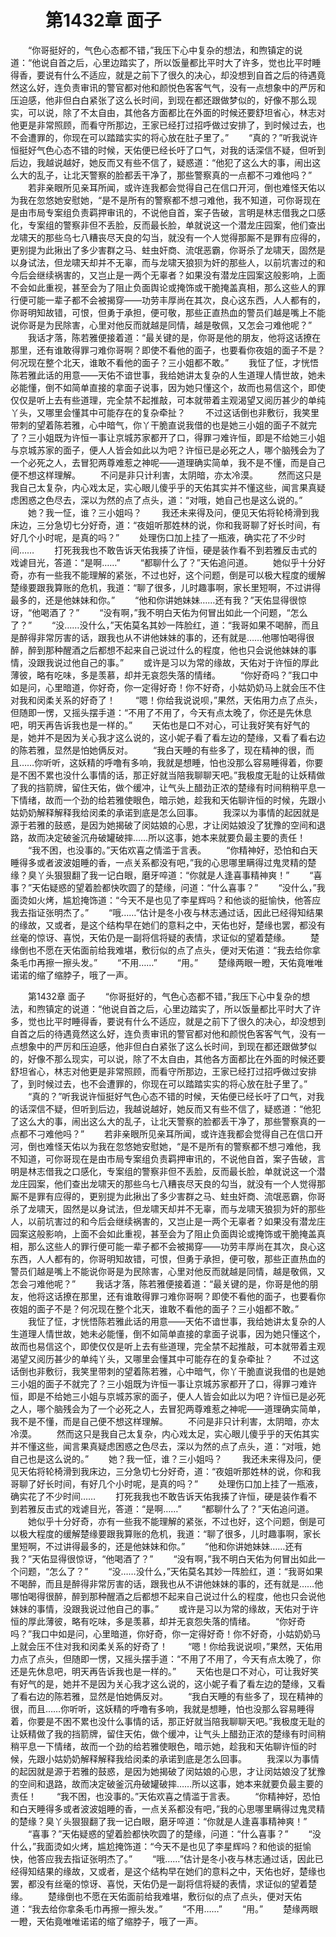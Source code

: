 # 　　第1432章 面子
　　“你哥挺好的，气色心态都不错，”我压下心中复杂的想法，和煦镇定的说道：“他说自首之后，心里边踏实了，所以饭量都比平时大了许多，觉也比平时睡得香，要说有什么不适应，就是之前下了很久的决心，却没想到自首之后的待遇竟然这么好，连负责审讯的警官都对他和颜悦色客客气气，没有一点想象中的严厉和压迫感，他非但白白紧张了这么长时间，到现在都还跟做梦似的，好像不那么现实，可以说，除了不太自由，其他各方面都比在外面的时候还要舒坦省心，林志对他更是非常照顾，而看守所那边，王家已经打过招呼做过安排了，到时候过去，也不会遭罪的，你现在可以踏踏实实的将心放在肚子里了。”
　　“真的？”听我说许恒挺好气色心态不错的时候，天佑便已经长吁了口气，对我的话深信不疑，但听到后边，我越说越好，她反而又有些不信了，疑惑道：“他犯了这么大的事，闹出这么大的乱子，让北天警察的脸都丢干净了，那些警察真的一点都不刁难他吗？”
　　若非亲眼所见亲耳所闻，或许连我都会觉得自己在信口开河，倒也难怪天佑以为我在忽悠她安慰她，“是不是所有的警察都不想刁难他，我不知道，可你哥现在是由市局专案组负责羁押审讯的，不说他自首，案子告破，言明是林志借我之口感化，专案组的警察非但不丢脸，反而最长脸，单就说这一个潜龙庄园案，他们查出龙啸天的那些乌七八糟丧尽天良的勾当，就没有一个人觉得那厮不是罪有应得的，更别提为此揪出了多少害群之马、蛀虫奸商、流氓恶霸，你哥杀了龙啸天，固然是以身试法，但龙啸天却并不无辜，而与龙啸天狼狈为奸的那些人，以前坑害过的和今后会继续祸害的，又岂止是一两个无辜者？如果没有潜龙庄园案这般影响，上面不会如此重视，甚至会为了阻止负面舆论或掩饰或干脆掩盖真相，那么这些人的罪行便可能一辈子都不会被揭穿——功劳丰厚尚在其次，良心这东西，人人都有的，你哥明知故错，可恨，但勇于承担，便可敬，那些正直热血的警员们越是嘴上不能说你哥是为民除害，心里对他反而就越是同情，越是敬佩，又怎会刁难他呢？”
　　我话才落，陈若雅便接着道：“最关键的是，你哥是他的朋友，他将这话撩在那里，还有谁敢得罪刁难你哥啊？即使不看他的面子，也要看你夜姐的面子不是？何况现在整个北天，谁敢不看他的面子？三小姐都不敢。”
　　我怔了怔，才恍悟陈若雅此话的用意——天佑不谙世事，我给她讲太复杂的人生道理人情世故，她未必能懂，倒不如简单直接的拿面子说事，因为她只懂这个，故而也易信这个，即使仅仅是听上去有些道理，完全禁不起推敲，可本就带着主观渴望又阅历甚少的单纯丫头，又哪里会懂其中可能存在的复杂牵扯？
　　不过这话倒也非敷衍，我笑里带刺的望着陈若雅，心中暗气，你丫干脆直说我借的也是她三小姐的面子不就完了？三小姐既为许恒一事让京城苏家都开了口，得罪刁难许恒，即是不给她三小姐与京城苏家的面子，便人人皆会如此以为吧？许恒已是必死之人，哪个脑残会为了一个必死之人，去冒犯两尊难惹之神呢——道理确实简单，我不是不懂，而是自己便不想这样理解。
　　不问是非只计利害，太阴暗，亦太冷漠。
　　然而这只是我自己太复杂，内心戏太足，实心眼儿傻乎乎的天佑其实并不懂这些，闻言果真疑虑困惑之色尽去，深以为然的点了点头，道：“对哦，她自己也是这么说的。”
　　她？我一怔，谁？三小姐吗？
　　我还未来得及问，便见天佑将轮椅滑到我床边，三分急切七分好奇，道：“夜姐听那姓林的说，你和我哥聊了好长时间，有好几个小时呢，是真的吗？”
　　处理伤口加上挂了一瓶液，确实花了不少时间……
　　打死我我也不敢告诉天佑我揍了许恒，硬是装作看不到若雅反击式的戏谑目光，答道：“是啊……”
　　“都聊什么了？”天佑追问道。
　　她似乎十分好奇，亦有一些我不能理解的紧张，不过也好，这个问题，倒是可以极大程度的缓解楚缘要跟我算账的危机，我道：“聊了很多，儿时趣事啊，家长里短啊，不过讲得最多的，还是他妹妹和你。”
　　“他和你讲她妹妹……还有我？”天佑显得很惊讶，“他喝酒了？”
　　“没有啊，”我不明白天佑为何冒出如此一个问题，“怎么了？”
　　“没……没什么，”天佑莫名其妙一阵脸红，道：“我哥如果不喝醉，而且是醉得非常厉害的话，跟我也从不讲他妹妹的事的，还有就是……他哪怕喝得很醉，醉到那种醒酒之后都想不起来自己说过什么的程度，他也只会说他妹妹的事情，没跟我说过他自己的事。”
　　或许是习以为常的缘故，天佑对于许恒的厚此薄彼，略有吃味，多是羡慕，却并无哀怨失落的情绪。
　　“你好奇吗？”我口中如是问，心里暗道，你好奇，你一定得好奇！你不好奇，小姑奶奶马上就会压不住对我和闵柔关系的好奇了！
　　“嗯！你给我说说呗，”果然，天佑用力点了点头，但随即一愣，又摇头摆手道：“不用了不用了，今天有点太晚了，你还是先休息吧，明天再告诉我也是一样的。”
　　天佑也是口不对心，可让我好笑有好气的是，她并不是因为关心我才这么说的，这小妮子看了看左边的楚缘，又看了看右边的陈若雅，显然是怕她俩反对。
　　“我白天睡的有些多了，现在精神的很，而且……你听听，这妖精的呼噜有多响，我就是想睡，怕也没那么容易睡得着，你要是不困不累也没什么事情的话，那正好就当陪我聊聊天吧。”我极度无耻的让妖精做了我的挡箭牌，留住天佑，做个缓冲，让气头上醋劲正浓的楚缘有时间稍稍平息一下情绪，故而一个劲的给若雅使眼色，暗示她，趁我和天佑聊许恒的时候，先跟小姑奶奶解释解释我给闵柔的承诺到底是怎么回事。
　　我深以为事情的起因就是源于若雅的鼓惑，是因为她揭破了闵姑娘的心思，才让闵姑娘没了犹豫的空间和退路，故而决定破釜沉舟破罐破摔……所以这事，她本来就要负最主要的责任！
　　“我不困，也没事的。”天佑欢喜之情滥于言表。
　　“你精神好，恐怕和白天睡得多或者波波姐睡的香，一点关系都没有吧，”我的心思哪里瞒得过鬼灵精的楚缘？臭丫头狠狠翻了我一记白眼，磨牙啐道：“你就是人逢喜事精神爽！”
　　“喜事？”天佑疑惑的望着脸都快吹圆了的楚缘，问道：“什么喜事？”
　　“没什么，”我面烫如火烤，尴尬掩饰道：“今天不是也见了李星辉吗？和他谈的挺愉快，他答应我去指证张明杰了。”
　　“哦……”估计是冬小夜与林志通过话，因此已经得知结果的缘故，又或者，是这个结构早在她们的意料之中，天佑也好，楚缘也罢，都没有丝毫的惊讶、喜悦，天佑仍是一副将信将疑的表情，求证似的望着楚缘。
　　楚缘倒也不愿在天佑面前给我难堪，敷衍似的点了点头，便对天佑道：“我去给你拿条毛巾再擦一擦头发。”
　　“不用……”
　　“用。”
　　楚缘两眼一瞪，天佑竟唯唯诺诺的缩了缩脖子，哦了一声。

　　第1432章 面子
　　“你哥挺好的，气色心态都不错，”我压下心中复杂的想法，和煦镇定的说道：“他说自首之后，心里边踏实了，所以饭量都比平时大了许多，觉也比平时睡得香，要说有什么不适应，就是之前下了很久的决心，却没想到自首之后的待遇竟然这么好，连负责审讯的警官都对他和颜悦色客客气气，没有一点想象中的严厉和压迫感，他非但白白紧张了这么长时间，到现在都还跟做梦似的，好像不那么现实，可以说，除了不太自由，其他各方面都比在外面的时候还要舒坦省心，林志对他更是非常照顾，而看守所那边，王家已经打过招呼做过安排了，到时候过去，也不会遭罪的，你现在可以踏踏实实的将心放在肚子里了。”
　　“真的？”听我说许恒挺好气色心态不错的时候，天佑便已经长吁了口气，对我的话深信不疑，但听到后边，我越说越好，她反而又有些不信了，疑惑道：“他犯了这么大的事，闹出这么大的乱子，让北天警察的脸都丢干净了，那些警察真的一点都不刁难他吗？”
　　若非亲眼所见亲耳所闻，或许连我都会觉得自己在信口开河，倒也难怪天佑以为我在忽悠她安慰她，“是不是所有的警察都不想刁难他，我不知道，可你哥现在是由市局专案组负责羁押审讯的，不说他自首，案子告破，言明是林志借我之口感化，专案组的警察非但不丢脸，反而最长脸，单就说这一个潜龙庄园案，他们查出龙啸天的那些乌七八糟丧尽天良的勾当，就没有一个人觉得那厮不是罪有应得的，更别提为此揪出了多少害群之马、蛀虫奸商、流氓恶霸，你哥杀了龙啸天，固然是以身试法，但龙啸天却并不无辜，而与龙啸天狼狈为奸的那些人，以前坑害过的和今后会继续祸害的，又岂止是一两个无辜者？如果没有潜龙庄园案这般影响，上面不会如此重视，甚至会为了阻止负面舆论或掩饰或干脆掩盖真相，那么这些人的罪行便可能一辈子都不会被揭穿——功劳丰厚尚在其次，良心这东西，人人都有的，你哥明知故错，可恨，但勇于承担，便可敬，那些正直热血的警员们越是嘴上不能说你哥是为民除害，心里对他反而就越是同情，越是敬佩，又怎会刁难他呢？”
　　我话才落，陈若雅便接着道：“最关键的是，你哥是他的朋友，他将这话撩在那里，还有谁敢得罪刁难你哥啊？即使不看他的面子，也要看你夜姐的面子不是？何况现在整个北天，谁敢不看他的面子？三小姐都不敢。”
　　我怔了怔，才恍悟陈若雅此话的用意——天佑不谙世事，我给她讲太复杂的人生道理人情世故，她未必能懂，倒不如简单直接的拿面子说事，因为她只懂这个，故而也易信这个，即使仅仅是听上去有些道理，完全禁不起推敲，可本就带着主观渴望又阅历甚少的单纯丫头，又哪里会懂其中可能存在的复杂牵扯？
　　不过这话倒也非敷衍，我笑里带刺的望着陈若雅，心中暗气，你丫干脆直说我借的也是她三小姐的面子不就完了？三小姐既为许恒一事让京城苏家都开了口，得罪刁难许恒，即是不给她三小姐与京城苏家的面子，便人人皆会如此以为吧？许恒已是必死之人，哪个脑残会为了一个必死之人，去冒犯两尊难惹之神呢——道理确实简单，我不是不懂，而是自己便不想这样理解。
　　不问是非只计利害，太阴暗，亦太冷漠。
　　然而这只是我自己太复杂，内心戏太足，实心眼儿傻乎乎的天佑其实并不懂这些，闻言果真疑虑困惑之色尽去，深以为然的点了点头，道：“对哦，她自己也是这么说的。”
　　她？我一怔，谁？三小姐吗？
　　我还未来得及问，便见天佑将轮椅滑到我床边，三分急切七分好奇，道：“夜姐听那姓林的说，你和我哥聊了好长时间，有好几个小时呢，是真的吗？”
　　处理伤口加上挂了一瓶液，确实花了不少时间……
　　打死我我也不敢告诉天佑我揍了许恒，硬是装作看不到若雅反击式的戏谑目光，答道：“是啊……”
　　“都聊什么了？”天佑追问道。
　　她似乎十分好奇，亦有一些我不能理解的紧张，不过也好，这个问题，倒是可以极大程度的缓解楚缘要跟我算账的危机，我道：“聊了很多，儿时趣事啊，家长里短啊，不过讲得最多的，还是他妹妹和你。”
　　“他和你讲她妹妹……还有我？”天佑显得很惊讶，“他喝酒了？”
　　“没有啊，”我不明白天佑为何冒出如此一个问题，“怎么了？”
　　“没……没什么，”天佑莫名其妙一阵脸红，道：“我哥如果不喝醉，而且是醉得非常厉害的话，跟我也从不讲他妹妹的事的，还有就是……他哪怕喝得很醉，醉到那种醒酒之后都想不起来自己说过什么的程度，他也只会说他妹妹的事情，没跟我说过他自己的事。”
　　或许是习以为常的缘故，天佑对于许恒的厚此薄彼，略有吃味，多是羡慕，却并无哀怨失落的情绪。
　　“你好奇吗？”我口中如是问，心里暗道，你好奇，你一定得好奇！你不好奇，小姑奶奶马上就会压不住对我和闵柔关系的好奇了！
　　“嗯！你给我说说呗，”果然，天佑用力点了点头，但随即一愣，又摇头摆手道：“不用了不用了，今天有点太晚了，你还是先休息吧，明天再告诉我也是一样的。”
　　天佑也是口不对心，可让我好笑有好气的是，她并不是因为关心我才这么说的，这小妮子看了看左边的楚缘，又看了看右边的陈若雅，显然是怕她俩反对。
　　“我白天睡的有些多了，现在精神的很，而且……你听听，这妖精的呼噜有多响，我就是想睡，怕也没那么容易睡得着，你要是不困不累也没什么事情的话，那正好就当陪我聊聊天吧。”我极度无耻的让妖精做了我的挡箭牌，留住天佑，做个缓冲，让气头上醋劲正浓的楚缘有时间稍稍平息一下情绪，故而一个劲的给若雅使眼色，暗示她，趁我和天佑聊许恒的时候，先跟小姑奶奶解释解释我给闵柔的承诺到底是怎么回事。
　　我深以为事情的起因就是源于若雅的鼓惑，是因为她揭破了闵姑娘的心思，才让闵姑娘没了犹豫的空间和退路，故而决定破釜沉舟破罐破摔……所以这事，她本来就要负最主要的责任！
　　“我不困，也没事的。”天佑欢喜之情滥于言表。
　　“你精神好，恐怕和白天睡得多或者波波姐睡的香，一点关系都没有吧，”我的心思哪里瞒得过鬼灵精的楚缘？臭丫头狠狠翻了我一记白眼，磨牙啐道：“你就是人逢喜事精神爽！”
　　“喜事？”天佑疑惑的望着脸都快吹圆了的楚缘，问道：“什么喜事？”
　　“没什么，”我面烫如火烤，尴尬掩饰道：“今天不是也见了李星辉吗？和他谈的挺愉快，他答应我去指证张明杰了。”
　　“哦……”估计是冬小夜与林志通过话，因此已经得知结果的缘故，又或者，是这个结构早在她们的意料之中，天佑也好，楚缘也罢，都没有丝毫的惊讶、喜悦，天佑仍是一副将信将疑的表情，求证似的望着楚缘。
　　楚缘倒也不愿在天佑面前给我难堪，敷衍似的点了点头，便对天佑道：“我去给你拿条毛巾再擦一擦头发。”
　　“不用……”
　　“用。”
　　楚缘两眼一瞪，天佑竟唯唯诺诺的缩了缩脖子，哦了一声。
